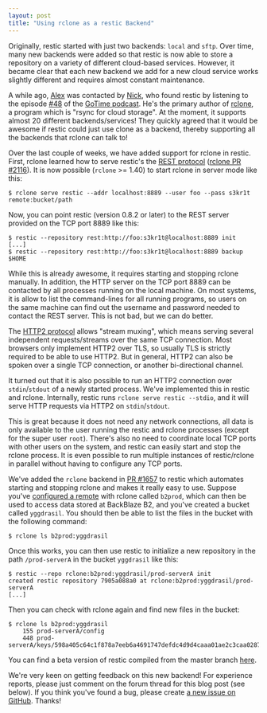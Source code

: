 ```yaml
---
layout: post
title: "Using rclone as a restic Backend"
---
```


Originally, restic started with just two backends: `local` and `sftp`. Over time, many new backends were added so that restic is now able to store a repository on a variety of different cloud-based services. However, it became clear that each new backend we add for a new cloud service works slightly different and requires almost constant maintenance.

A while ago, [Alex](https://github.com/fd0) was contacted by [Nick](https://github.com/ncw), who found restic by listening to the episode [#48](https://changelog.com/gotime/48) of the [GoTime podcast](https://changelog.com/gotime). He's the primary author of [rclone](https://github.com/ncw/rclone), a program which is "rsync for cloud storage". At the moment, it supports almost 20 different backends/services! They quickly agreed that it would be awesome if restic could just use clone as a backend, thereby supporting all the backends that rclone can talk to!

Over the last couple of weeks, we have added support for rclone in restic. First, rclone learned how to serve restic's the [REST protocol](https://restic.readthedocs.io/en/latest/100_references.html#rest-backend) ([rclone PR #2116](https://github.com/ncw/rclone/pull/2116)). It is now possible (`rclone` >= 1.40) to start rclone in server mode like this:

    $ rclone serve restic --addr localhost:8889 --user foo --pass s3kr1t remote:bucket/path

Now, you can point restic (version 0.8.2 or later) to the REST server provided on the TCP port 8889 like this:

    $ restic --repository rest:http://foo:s3kr1t@localhost:8889 init
    [...]
    $ restic --repository rest:http://foo:s3kr1t@localhost:8889 backup $HOME

While this is already awesome, it requires starting and stopping rclone manually. In addition, the HTTP server on the TCP port 8889 can be contacted by all processes running on the local machine. On most systems, it is allow to list the command-lines for all running programs, so users on the same machine can find out the username and password needed to contact the REST server. This is not bad, but we can do better.

The [HTTP2 protocol](https://en.wikipedia.org/wiki/HTTP/2) allows "stream muxing", which means serving several independent requests/streams over the same TCP connection. Most browsers only implement HTTP2 over TLS, so usually TLS is strictly required to be able to use HTTP2. But in general, HTTP2 can also be spoken over a single TCP connection, or another bi-directional channel.

It turned out that it is also possible to run an HTTP2 connection over `stdin`/`stdout` of a newly started process. We've implemented this in restic and rclone. Internally, restic runs `rclone serve restic --stdio`, and it will serve HTTP requests via HTTP2 on `stdin`/`stdout`.

This is great because it does not need any network connections, all data is only available to the user running the restic and rclone processes (except for the super user `root`). There's also no need to coordinate local TCP ports with other users on the system, and restic can easily start and stop the rclone process. It is even possible to run multiple instances of restic/rclone in parallel without having to configure any TCP ports.

We've added the `rclone` backend in [PR #1657](https://github.com/restic/restic/pull/1657) to restic which automates starting and stopping rclone and makes it really easy to use. Suppose you've [configured a remote](https://rclone.org/b2/) with rclone called `b2prod`, which can then be used to access data stored at BackBlaze B2, and you've created a bucket called `yggdrasil`.  You should then be able to list the files in the bucket with the following command:

    $ rclone ls b2prod:yggdrasil

Once this works, you can then use restic to initialize a new repository in the path `/prod-serverA` in the bucket `yggdrasil` like this:

    $ restic --repo rclone:b2prod:yggdrasil/prod-serverA init
    created restic repository 7905a088a0 at rclone:b2prod:yggdrasil/prod-serverA
    [...]

Then you can check with rclone again and find new files in the bucket:

    $ rclone ls b2prod:yggdrasil
        155 prod-serverA/config
        448 prod-serverA/keys/598a405c64c1f878a7eeb6a4691747defdc4d9d4caaa01ae2c3caa02878d3d74

You can find a beta version of restic compiled from the master branch [here](https://beta.restic.net/?sort=time&order=desc).

We're very keen on getting feedback on this new backend! For experience reports, please just comment on the forum thread for this blog post (see below). If you think you've found a bug, please create [a new issue on GitHub](https://github.com/restic/restic/issues/new). Thanks!
